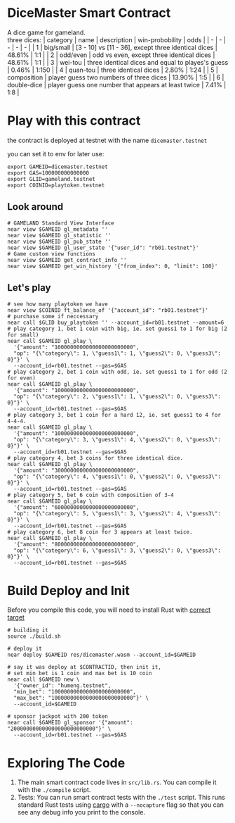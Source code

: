 DiceMaster Smart Contract
==================

A dice game for gameland.  
three dices: 
| category | name | description | win-probobility | odds |
| - | - | - | - | - |
| 1 | big/small | [3 - 10] vs [11 - 36], except three identical dices | 48.61% | 1:1 |
| 2 | odd/even | odd vs even, except three identical dices | 48.61% | 1:1 |
| 3 | wei-tou | three identical dices and equal to playes's guess | 0.46% | 1:150 |
| 4 | quan-tou | three identical dices | 2.80% | 1:24 |
| 5 | composition | player guess two numbers of three dices | 13.90% | 1:5 |
| 6 | double-dice | player guess one number that appears at least twice | 7.41% | 1:8 |


Play with this contract
========================
the contract is deployed at testnet with the name `dicemaster.testnet`

you can set it to env for later use:
```shell
export GAMEID=dicemaster.testnet
export GAS=100000000000000
export GLID=gameland.testnet
export COINID=playtoken.testnet
```

## Look around
```shell
# GAMELAND Standard View Interface
near view $GAMEID gl_metadata ''
near view $GAMEID gl_statistic ''
near view $GAMEID gl_pub_state ''
near view $GAMEID gl_user_state '{"user_id": "rb01.testnet"}'
# Game custom view functions
near view $GAMEID get_contract_info ''
near view $GAMEID get_win_history '{"from_index": 0, "limit": 100}'
```
## Let's play
```shell
# see how many playtoken we have
near view $COINID ft_balance_of '{"account_id": "rb01.testnet"}'
# purchase some if neccessary
near call $GLID buy_playtoken '' --account_id=rb01.testnet --amount=6
# play category 1, bet 1 coin with big, ie. set guess1 to 1 for big (2 for small)
near call $GAMEID gl_play \
  '{"amount": "1000000000000000000000000", 
  "op": "{\"category\": 1, \"guess1\": 1, \"guess2\": 0, \"guess3\": 0}"}' \
  --account_id=rb01.testnet --gas=$GAS
# play category 2, bet 1 coin with odd, ie. set guess1 to 1 for odd (2 for even)
near call $GAMEID gl_play \
  '{"amount": "1000000000000000000000000", 
  "op": "{\"category\": 2, \"guess1\": 1, \"guess2\": 0, \"guess3\": 0}"}' \
  --account_id=rb01.testnet --gas=$GAS
# play category 3, bet 1 coin for a hard 12, ie. set guess1 to 4 for 4-4-4.
near call $GAMEID gl_play \
  '{"amount": "1000000000000000000000000", 
  "op": "{\"category\": 3, \"guess1\": 4, \"guess2\": 0, \"guess3\": 0}"}' \
  --account_id=rb01.testnet --gas=$GAS
# play category 4, bet 3 coins for three identical dice.
near call $GAMEID gl_play \
  '{"amount": "3000000000000000000000000", 
  "op": "{\"category\": 4, \"guess1\": 0, \"guess2\": 0, \"guess3\": 0}"}' \
  --account_id=rb01.testnet --gas=$GAS
# play category 5, bet 6 coin with composition of 3-4
near call $GAMEID gl_play \
  '{"amount": "6000000000000000000000000", 
  "op": "{\"category\": 5, \"guess1\": 3, \"guess2\": 4, \"guess3\": 0}"}' \
  --account_id=rb01.testnet --gas=$GAS
# play category 6, bet 8 coin for 3 appears at least twice. 
near call $GAMEID gl_play \
  '{"amount": "8000000000000000000000000", 
  "op": "{\"category\": 6, \"guess1\": 3, \"guess2\": 0, \"guess3\": 0}"}' \
  --account_id=rb01.testnet --gas=$GAS
```

Build Deploy and Init
======================

Before you compile this code, you will need to install Rust with [correct target]


```shell
# building it
source ./build.sh
```

```shell
# deploy it
near deploy $GAMEID res/dicemaster.wasm --account_id=$GAMEID

# say it was deploy at $CONTRACTID, then init it, 
# set min bet is 1 coin and max bet is 10 coin
near call $GAMEID new \
  '{"owner_id": "humeng.testnet", 
  "min_bet": "1000000000000000000000000", 
  "max_bet": "10000000000000000000000000"}' \
  --account_id=$GAMEID

# sponsor jackpot with 200 token
near call $GAMEID gl_sponsor '{"amount": "200000000000000000000000000"}' \
  --account_id=rb01.testnet --gas=$GAS
```

Exploring The Code
==================

1. The main smart contract code lives in `src/lib.rs`. You can compile it with
   the `./compile` script.
2. Tests: You can run smart contract tests with the `./test` script. This runs
   standard Rust tests using [cargo] with a `--nocapture` flag so that you
   can see any debug info you print to the console.


  [smart contract]: https://docs.near.org/docs/roles/developer/contracts/intro
  [Rust]: https://www.rust-lang.org/
  [create-near-app]: https://github.com/near/create-near-app
  [correct target]: https://github.com/near/near-sdk-rs#pre-requisites
  [cargo]: https://doc.rust-lang.org/book/ch01-03-hello-cargo.html
